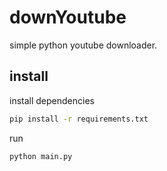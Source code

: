 # downYoutube

simple python youtube downloader.

## install

install dependencies
```sh
pip install -r requirements.txt
```

run
```sh
python main.py
```